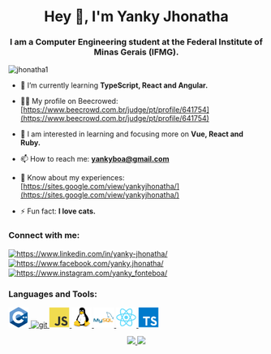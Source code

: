 <h1 align="center">Hey 👋, I'm Yanky Jhonatha</h1>
<h3 align="center">I am a Computer Engineering student at the Federal Institute of Minas Gerais (IFMG).</h3>

<p align="left"> <img src="https://komarev.com/ghpvc/?username=jhonatha1&label=Profile%20views&color=0e75b6&style=flat" alt="jhonatha1" /> </p>

- 🌱 I’m currently learning **TypeScript, React and Angular.**

- 👨‍💻 My profile on Beecrowed: [https://www.beecrowd.com.br/judge/pt/profile/641754](https://www.beecrowd.com.br/judge/pt/profile/641754)

- 📝 I am interested in learning and focusing more on **Vue, React and Ruby.**

- 📫 How to reach me: **yankyboa@gmail.com**

- 📄 Know about my experiences: [https://sites.google.com/view/yankyjhonatha/](https://sites.google.com/view/yankyjhonatha/)

- ⚡ Fun fact: **I love cats.**

<h3 align="left">Connect with me:</h3>
<p align="left">
<a href="https://www.linkedin.com/in/yanky-jhonatha/" target="blank"><img align="center" src="https://raw.githubusercontent.com/rahuldkjain/github-profile-readme-generator/master/src/images/icons/Social/linked-in-alt.svg" alt="https://www.linkedin.com/in/yanky-jhonatha/" height="30" width="40" /></a>
<a href="https://www.facebook.com/yanky.jhonatha/" target="blank"><img align="center" src="https://raw.githubusercontent.com/rahuldkjain/github-profile-readme-generator/master/src/images/icons/Social/facebook.svg" alt="https://www.facebook.com/yanky.jhonatha/" height="30" width="40" /></a>
<a href="https://www.instagram.com/yanky_fonteboa/" target="blank"><img align="center" src="https://raw.githubusercontent.com/rahuldkjain/github-profile-readme-generator/master/src/images/icons/Social/instagram.svg" alt="https://www.instagram.com/yanky_fonteboa/" height="30" width="40" /></a>
</p>

<h3 align="left">Languages and Tools:</h3>
<p align="left">
  <a href="https://www.w3schools.com/cpp/" target="_blank" rel="noreferrer">
    <img src="https://raw.githubusercontent.com/devicons/devicon/master/icons/cplusplus/cplusplus-original.svg" alt="cplusplus" width="40" height="40"/>
  </a>
  <a href="https://git-scm.com/" target="_blank" rel="noreferrer">
    <img src="https://www.vectorlogo.zone/logos/git-scm/git-scm-icon.svg" alt="git" width="40" height="40"/>
  </a>
  <a href="https://developer.mozilla.org/en-US/docs/Web/JavaScript" target="_blank" rel="noreferrer">
    <img src="https://raw.githubusercontent.com/devicons/devicon/master/icons/javascript/javascript-original.svg" alt="javascript" width="40" height="40"/>
  </a>
  <a href="https://www.linux.org/" target="_blank" rel="noreferrer">
    <img src="https://raw.githubusercontent.com/devicons/devicon/master/icons/linux/linux-original.svg" alt="linux" width="40" height="40"/>
  </a>
  <a href="https://www.mysql.com/" target="_blank" rel="noreferrer">
    <img src="https://raw.githubusercontent.com/devicons/devicon/master/icons/mysql/mysql-original-wordmark.svg" alt="mysql" width="40" height="40"/>
  </a>
  <a href="https://reactjs.org/" target="_blank" rel="noreferrer">
    <img src="https://raw.githubusercontent.com/devicons/devicon/master/icons/react/react-original.svg" alt="react" width="40" height="40"/>
  </a>
  <a href="https://www.typescriptlang.org/" target="_blank" rel="noreferrer">
    <img src="https://raw.githubusercontent.com/devicons/devicon/master/icons/typescript/typescript-original.svg" alt="typescript" width="40" height="40"/>
  </a>
</p>



<div align="center">
  <a href="https://github.com/Jhonatha1">
  <img height="180em" src="https://github-readme-stats.vercel.app/api?username=Jhonatha1&show_icons=true&theme=highcontrast&localebr&include_all_commits=true&count_private=true"/>
  <img height="180em" src="https://github-readme-stats.vercel.app/api/top-langs/?username=Jhonatha1&layout=compact&langs_count=7&theme=highcontrast&locale"/>
</div>






